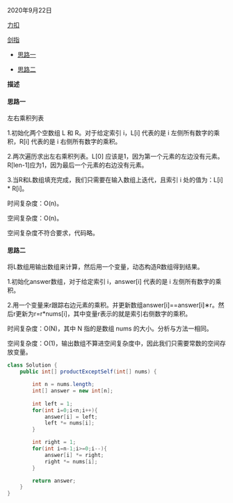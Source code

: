 2020年9月22日

[力扣](https://leetcode-cn.com/problems/product-of-array-except-self/)

[剑指](https://leetcode-cn.com/problems/gou-jian-cheng-ji-shu-zu-lcof/)

- [思路一](#思路一)

- [思路二](#思路二)

**描述**

#### 思路一

左右乘积列表

1.初始化两个空数组 L 和 R。对于给定索引 i，L[i] 代表的是 i 左侧所有数字的乘积，R[i] 代表的是 i 右侧所有数字的乘积。

2.两次遍历求出左右乘积列表。L[0] 应该是1，因为第一个元素的左边没有元素。R[len-1]应为1，因为最后一个元素的右边没有元素。

3.当R和L数组填充完成，我们只需要在输入数组上迭代，且索引 i 处的值为：L[i] * R[i]。

时间复杂度：O(n)。

空间复杂度：O(n)。

空间复杂度不符合要求，代码略。

#### 思路二

将L数组用输出数组来计算，然后用一个变量，动态构造R数组得到结果。

1.初始化answer数组，对于给定索引 i，answer[i] 代表的是 i 左侧所有数字的乘积。

2.用一个变量来r跟踪右边元素的乘积。并更新数组answer[i]==answer[i]∗r。然后r更新为r=r*nums[i]，其中变量r表示的就是索引右侧数字的乘积。

时间复杂度：O(N)，其中 N 指的是数组 nums 的大小。分析与方法一相同。

空间复杂度：O(1)，输出数组不算进空间复杂度中，因此我们只需要常数的空间存放变量。

```java
class Solution {
    public int[] productExceptSelf(int[] nums) {

        int n = nums.length;
        int[] answer = new int[n];
        
        int left = 1;
        for(int i=0;i<n;i++){
            answer[i] = left;
            left *= nums[i];
        }

        int right = 1;
        for(int i=n-1;i>=0;i--){
            answer[i] *= right;
            right *= nums[i];
        }

        return answer;
    }
}
```
